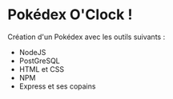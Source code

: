 # Pokédex O'Clock !

Création d'un Pokédex avec les outils suivants :

- NodeJS
- PostGreSQL
- HTML et CSS
- NPM
- Express et ses copains